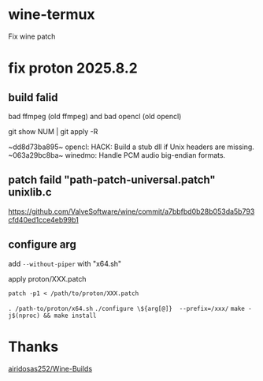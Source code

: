 # wine-termux

Fix wine patch

# fix proton 2025.8.2

## build falid
bad ffmpeg (old ffmpeg) and bad opencl (old opencl)

git show NUM | git apply -R

~dd8d73ba895~ opencl: HACK: Build a stub dll if Unix headers are missing.
~063a29bc8ba~ winedmo: Handle PCM audio big-endian formats.

## patch faild "path-patch-universal.patch" unixlib.c

https://github.com/ValveSoftware/wine/commit/a7bbfbd0b28b053da5b793cfd40ed1cce4eb99b1

## configure arg 

add `--without-piper` with "x64.sh"

apply proton/XXX.patch

`patch -p1 < /path/to/proton/XXX.patch`

`. /path-to/proton/x64.sh`
`./configure \${arg[@]}  --prefix=/xxx/`
`make -j$(nproc) && make install`

# Thanks
[airidosas252/Wine-Builds](https://github.com/airidosas252/Wine-Builds)